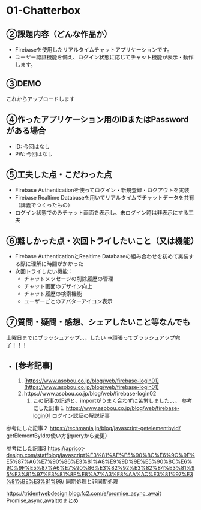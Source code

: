 # 01-Chatterbox

## ②課題内容（どんな作品か）

- Firebaseを使用したリアルタイムチャットアプリケーションです。
- ユーザー認証機能を備え、ログイン状態に応じてチャット機能が表示・動作します。

## ③DEMO

これからアップロードします

## ④作ったアプリケーション用のIDまたはPasswordがある場合

- ID: 今回はなし
- PW: 今回はなし

## ⑤工夫した点・こだわった点

- Firebase Authenticationを使ってログイン・新規登録・ログアウトを実装
- Firebase Realtime Databaseを用いてリアルタイムでチャットデータを共有（講義でつくったもの）
- ログイン状態でのみチャット画面を表示し、未ログイン時は非表示にする工夫



## ⑥難しかった点・次回トライしたいこと（又は機能）

- Firebase AuthenticationとRealtime Databaseの組み合わせを初めて実装する際に理解に時間がかかった
- 次回トライしたい機能：
  - チャットメッセージの削除履歴の管理
  - チャット画面のデザイン向上
  - チャット履歴の検索機能
  - ユーザーごとのアバターアイコン表示

## ⑦質問・疑問・感想、シェアしたいこと等なんでも

土曜日までにブラッシュアップ、、、したい
→頑張ってブラッシュアップ完了！！！

-
  ## [参考記事]
  1. [https://www.asobou.co.jp/blog/web/firebase-login01](https://www.asobou.co.jp/blog/web/firebase-login01)
  2. https\://www\.asobou.co.jp/blog/web/firebase-login02
     1. この記事の記述と、importがうまく合わずに苦労しました、、、
  参考にした記事１
https://www.asobou.co.jp/blog/web/firebase-login01
ログイン認証の解説記事

参考にした記事２
https://techmania.jp/blog/javascript-getelementbyid/
getElementByIdの使い方(jqueryから変更）

参考にした記事3
https://apricot-design.com/staffblog/javascript%E3%81%AE%E5%90%8C%E6%9C%9F%E5%87%A6%E7%90%86%E3%81%A8%E9%9D%9E%E5%90%8C%E6%9C%9F%E5%87%A6%E7%90%86%E3%82%92%E3%82%84%E3%81%95%E3%81%97%E3%81%8F%E8%A7%A3%E8%AA%AC%E3%81%97%E3%81%BE%E3%81%99/
同期処理と非同期処理

https://tridentwebdesign.blog.fc2.com/e/promise_async_await
Promise,async,awaitのまとめ

